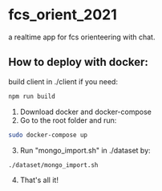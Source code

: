 # fcs_orient_2021
a realtime app for fcs orienteering with chat.

## How to deploy with docker:
build client in ./client if you need:
```bash
npm run build
```
1. Download docker and docker-compose
2. Go to the root folder and run:
```bash
sudo docker-compose up
```
3. Run "mongo_import.sh" in ./dataset by:
```bash
./dataset/mongo_import.sh
```
4. That's all it!
